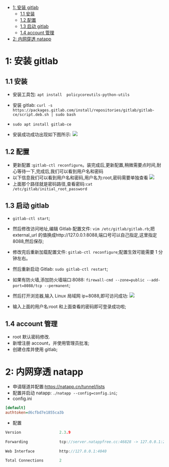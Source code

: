 
- [1: 安装 gitlab](#1-安装-gitlab)
  - [1.1 安装](#11-安装)
  - [1.2 配置](#12-配置)
  - [1.3 启动 gitlab](#13-启动-gitlab)
  - [1.4 account 管理](#14-account-管理)
- [2: 内网穿透 natapp](#2-内网穿透-natapp)

# 1: 安装 gitlab

## 1.1 安装

- 安装工具包: `apt install  policycoreutils-python-utils`
- 安装 gitlab: `curl -s https://packages.gitlab.com/install/repositories/gitlab/gitlab-ce/script.deb.sh | sudo bash`
- `sudo apt install gitlab-ce`

- 安装成功成功出现如下图所示:
  ![](/images/gitlab_001.png)

## 1.2 配置

- 更新配置 :`gitlab-ctl reconfigure`。装完成后,更新配置,稍微需要点时间,耐心等待一下,完成后,我们可以看到用户名和密码
- 以下信息我们可以看到用户名和密码,用户名为:root,密码需要单独查看
  ![](/images/gitlab_002.png)
- 上面那个路径就是密码路径,查看密码:`cat /etc/gitlab/initial_root_password`

## 1.3 启动 gitlab

- `gitlab-ctl start`;

- 然后修改访问地址,编辑 Gitlab 配置文件: `vim /etc/gitlab/gitlab.rb`;把 external_url 的值换成http://127.0.0.1:8088,端口号可以自己指定,这里指定8088,然后保存;
- 修改完后重新加载配置文件: `gitlab-ctl reconfigure`;配置生效可能需要 1 分钟左右。
- 然后重新启动 Gitlab: `sudo gitlab-ctl restart`;
- 如果有防火墙,添加防火墙端口:8088: `firewall-cmd --zone=public --add-port=8088/tcp --permanent`;
- 然后打开浏览器,输入 Linux 局域网 ip+8088,即可访问成功:
  ![](/images/gitlab_003.png)
- 输入上面的用户名:root 和上面查看的密码即可登录成功啦;

## 1.4 account 管理

- root 默认密码修改.
- 新增注册 account，并使用管理员批准;
- 创建仓库并使用 gitlab;

# 2: 内网穿透 natapp

- 申请隧道并配置:https://natapp.cn/tunnel/lists
- 配置并启动 natapp: `./natapp --config=config.ini`;
- config.ini

```ini
[default]
authtoken=d6cfbd7e1855ca3b
```

- 配置

```go
Version                 2.3.9                                                           │Version                 2.3.9
                                                                                        │
Forwarding              tcp://server.natappfree.cc:46828 -> 127.0.0.1:22                │Forwarding              http://s7nakp.natappfree.cc -> 127.0.0.1:9989
                                                                                        │
Web Interface           http://127.0.0.1:4040                                           │Web Interface           http://127.0.0.1:4040
                                                                                        │
Total Connections       2                                                               │Total Connections       0
```
